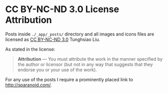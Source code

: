 # CC BY-NC-ND 3.0 License Attribution

Posts inside `./_app/_posts/` directory and all images and icons files are licensed as [CC BY-NC-ND 3.0](http://creativecommons.org/licenses/by-nc-nd/3.0/) Tunghsiao Liu.

As stated in the license:
> **Attribution** — You must attribute the work in the manner specified by the author or licensor (but not in any way that suggests that they endorse you or your use of the work).

For any use of the posts I require a prominently placed link to <http://sparanoid.com/>.
